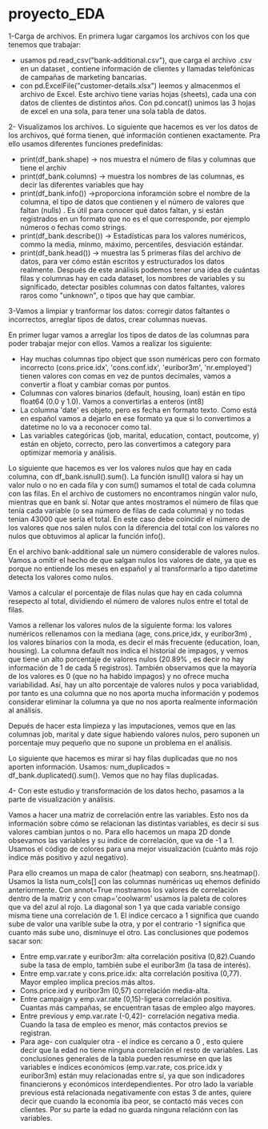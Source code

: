# proyecto_EDA

1-Carga de archivos.
En primera lugar cargamos los archivos con los que tenemos que trabajar: 
- usamos pd.read_csv("bank-additional.csv"), que carga el archivo .csv en un dataset , contiene información de clientes y llamadas telefónicas de campañas de marketing bancarias.
- con pd.ExcelFile("customer-details.xlsx") leemos y almacenmos el archivo de Excel. Este archivo tiene varias hojas (sheets), cada una con datos de clientes de distintos años. Con  pd.concat() unimos las 3 hojas de excel en una sola, para tener una sola tabla de datos.

2- Visualizamos los archivos.
Lo siguiente que hacemos es ver los datos de los archivos, qué forma tienen, qué información contienen exactamente. Pra ello usamos diferentes funciones predefinidas: 
- print(df_bank.shape)  -> nos muestra el número de filas y columnas que tiene el archiv
- print(df_bank.columns)   -> muestra los nombres de las columnas, es decir las diferentes variables que hay
- print(df_bank.info())  ->proporciona inforamción sobre el nombre de la columna, el tipo de datos que contienen y el número de valores que faltan (nulls)  . Es útil para conocer qué datos faltan, y si están registrados en un formato que no es el que corresponde, por ejemplo números o fechas como strings. 
- print(df_bank.describe()) -> Estadísticas para los valores numéricos, commo la media, mínmo, máximo, percentiles, desviación estándar.
- print(df_bank.head())  -> muestra las 5 primeras filas del archivo de datos, para ver cómo están escritos y estructurados los datos realmente.
Después de este análisis podemos tener una idea de cuántas filas y columnas hay en cada dataset, los nombres de variables y su significado, detectar posibles columnas con datos faltantes, valores raros como "unknown", o tipos que hay que cambiar.



3-Vamos a limpiar y tranformar los datos: corregir datos faltantes o incorrectos, arreglar tipos de datos, crear columnas nuevas.

En primer lugar vamos a arreglar los tipos de datos de las columnas para poder trabajar mejor con ellos. Vamos a realizar los siguiente: 
- Hay muchas columnas tipo object que sson numéricas pero con formato incorrecto (cons.price.idx', 'cons.conf.idx', 'euribor3m', 'nr.employed') tienen valores con comas en vez de puntos decimales, vamos a convertir a float y cambiar comas por puntos.
- Columnas con valores binarios (default, housing, loan) están en tipo float64 (0.0 y 1.0). Vamos a convertirlas a enteros (int8)
- La columna 'date' es objeto, pero es fecha en formato texto. Como está en español vamos a dejarlo en ese formato ya que si lo convertimos a datetime no lo va a reconocer como tal.
- Las variables categóricas (job, marital, education, contact, poutcome, y) están en objeto, correcto, pero las convertimos a category para optimizar memoria y análisis.

Lo siguiente que hacemos es ver los valores nulos que hay en cada columna, con df_bank.isnull().sum(). La función isnull() valora si hay un valor nulo o no en cada fila y con sum() sumamos el total de cada columna con las filas. En el archivo de customers no encontramos ningún valor nulo, mientras que en bank sí. Notar que antes mostramos el número de filas que tenía cada variable (o sea número de filas de cada columna) y no todas tenian 43000 que sería el total. En este caso debe coincidir el número de los valores que nos salen nulos con la diferencia del total con los valores no nulos que obtuvimos al aplicar la función info().

En el archivo bank-additional sale un número considerable de valores nulos. Vamos a omitir el hecho de que salgan nulos los valores de date, ya que es porque no entiende los meses en español y al transformarlo a tipo datetime detecta los valores como nulos.

Vamos a calcular el porcentaje de filas nulas que hay en cada columna resepecto al total, dividiendo el número de valores nulos entre el total de filas. 

Vamos a rellenar los valores nulos de la siguiente forma:  los valores numéricos rellenamos con la mediana (age, cons.price,idx, y euribor3m) , los valores binarios con la moda, es decir el más frecuente (education, loan, housing). La columna default nos indica el historial de impagos, y vemos que tiene un alto porcentaje de valores nulos (20.89% , es decir no hay información de 1 de cada 5 registros). También observamos que la mayoría de los valores es 0 (que no ha habido impagos) y no ofrece mucha variabilidad. Así, hay un alto porcentaje de valores nulos y poca variablidad, por tanto es una columna que no nos aporta mucha información y podemos considerar eliminar la columna ya que no nos aporta realmente información al análisis. 

Depués de hacer esta limpieza y las imputaciones, vemos que en las columnas job, marital y date sigue habiendo valores nulos, pero suponen un porcentaje muy pequeño que no supone un problema en el análisis.

Lo siguiente que hacemos es mirar si hay filas duplicadas que no nos aporten información. Usamos: num_duplicados = df_bank.duplicated().sum(). Vemos que no hay filas duplicadas.

4- Con este estudio y transformación de los datos hecho, pasamos a la parte de visualización y análisis. 


Vamos a hacer una matriz de correlación entre las variables. Esto nos da información sobre cómo se relacionan las distintas variables, es decir si sus valores cambian juntos o no. 
Para ello hacemos un mapa 2D donde obsevamos las variables y su índice de correlación, que va de -1 a 1. Usamos el código de colores para una mejor visualización (cuánto más rojo  índice más positivo y azul negativo). 

Para ello creamos un mapa de calor (heatmap) con seaborn, sns.heatmap(). Usamos la lista num_cols[] con las columnas numéricas uq ehemos definido anteriormente. Con annot=True mostramos los valores de correlación dentro de la matriz y con cmap='coolwarm' usamos la paleta de colores que va del azul al rojo.
La diagonal son 1 ya que cada variable consigo misma tiene una correlación de 1. 
El índice cercaco a 1 significa que cuando sube de valor una varible sube la otra, y por el contrario -1 significa que cuanto más sube uno, disminuye el otro.
Las conclusiones que podemos sacar son:
- Entre emp.var.rate y euribor3m: alta correlación positiva (0,82).Cuando sube la tasa de emplo, también sube el euribor3m (la tasa de interés).
- Entre emp.var.rate y cons.price.idx: alta correlación positiva (0,77). Mayor empleo implica precios más altos.
- Cons.price.ixd y euribor3m (0,57) correlación media-alta.
- Entre campaign y emp.var.rate (0,15)-ligera correlación positiva. Cuantas más campañas, se encuentran tasas de empleo algo mayores.
- Entre previous y emp.var.rate (-0,42)- correlación negativa media. Cuando la tasa de empleo es menor, más contactos previos se registran.
- Para age- con cualquier otra - el índice es cercano a 0 , esto quiere decir que la edad no tiene ninguna correlación el resto de variables.
Las conclusiones generales de la tabla pueden resumirse en que las variables e índices económicos (emp.var.rate, cos.price.idx y euribor3m) están muy relacionadas entre sí, ya que son indicadores financierons y económicos interdependientes. Por otro lado la variable previous está relacionada negativamente con estas 3 de antes, quiere decir que cuando la economía iba peor, se contactó más veces con clientes. Por su parte la edad no guarda ninguna relaciónn con las variables.
